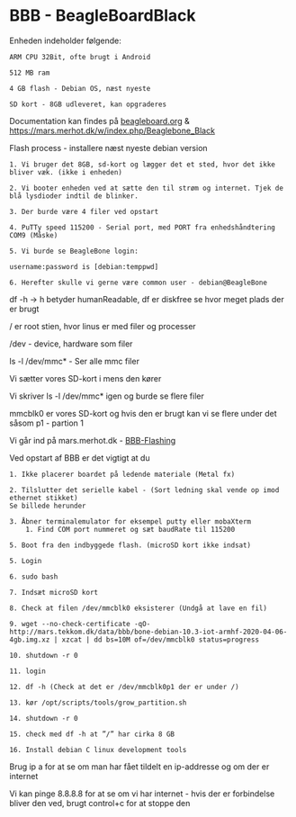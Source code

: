 # BBB - BeagleBoardBlack

Enheden indeholder følgende:

    ARM CPU 32Bit, ofte brugt i Android

    512 MB ram

    4 GB flash - Debian OS, næst nyeste

    SD kort - 8GB udleveret, kan opgraderes

Documentation kan findes på [beagleboard.org](https://www.beagleboard.org/learn) & https://mars.merhot.dk/w/index.php/Beaglebone_Black 

Flash process - installere næst nyeste debian version

    1. Vi bruger det 8GB, sd-kort og lægger det et sted, hvor det ikke bliver væk. (ikke i enheden)

    2. Vi booter enheden ved at sætte den til strøm og internet. Tjek de blå lysdioder indtil de blinker. 

    3. Der burde være 4 filer ved opstart

    4. PuTTy speed 115200 - Serial port, med PORT fra enhedshåndtering COM9 (Måske)

    5. Vi burde se BeagleBone login: 

    username:password is [debian:temppwd]

    6. Herefter skulle vi gerne være common user - debian@BeagleBone

df -h -> h betyder humanReadable, df er diskfree se hvor meget plads der er brugt

/ er root stien, hvor linus er med filer og processer

/dev - device, hardware som filer

ls -l /dev/mmc* - Ser alle mmc filer

Vi sætter vores SD-kort i mens den kører

Vi skriver ls -l /dev/mmc* igen og burde se flere filer

mmcblk0 er vores SD-kort og hvis den er brugt kan vi se flere under det såsom p1 - partion 1

Vi går ind på mars.merhot.dk - [BBB-Flashing](https://mars.merhot.dk/w/index.php/Beaglebone_Black/Flashing)

Ved opstart af BBB er det vigtigt at du

    1. Ikke placerer boardet på ledende materiale (Metal fx)
    
    2. Tilslutter det serielle kabel - (Sort ledning skal vende op imod ethernet stikket)
    Se billede herunder
    
    3. Åbner terminalemulator for eksempel putty eller mobaXterm
        1. Find COM port nummeret og sæt baudRate til 115200

    5. Boot fra den indbyggede flash. (microSD kort ikke indsat)

    5. Login
    
    6. sudo bash
    
    7. Indsæt microSD kort
    
    8. Check at filen /dev/mmcblk0 eksisterer (Undgå at lave en fil)

    9. wget --no-check-certificate -qO- http://mars.tekkom.dk/data/bbb/bone-debian-10.3-iot-armhf-2020-04-06-4gb.img.xz | xzcat | dd bs=10M of=/dev/mmcblk0 status=progress
    
    10. shutdown -r 0
    
    11. login
    
    12. df -h (Check at det er /dev/mmcblk0p1 der er under /)
    
    13. kør /opt/scripts/tools/grow_partition.sh

    14. shutdown -r 0

    15. check med df -h at ”/” har cirka 8 GB

    16. Install debian C linux development tools


Brug ip a for at se om man har fået tildelt en ip-addresse og om der er internet

Vi kan pinge 8.8.8.8 for at se om vi har internet - hvis der er forbindelse bliver den ved, brugt control+c for at stoppe den 



